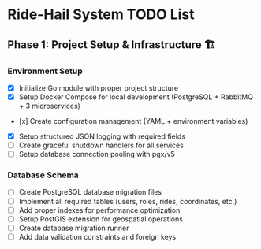 # Ride-Hail System TODO List

## Phase 1: Project Setup & Infrastructure 🏗️

### Environment Setup
- [x] Initialize Go module with proper project structure
- [x] Setup Docker Compose for local development (PostgreSQL + RabbitMQ + 3 microservices)
- [х] Create configuration management (YAML + environment variables)
- [x] Setup structured JSON logging with required fields
- [ ] Create graceful shutdown handlers for all services
- [ ] Setup database connection pooling with pgx/v5

### Database Schema
- [ ] Create PostgreSQL database migration files
- [ ] Implement all required tables (users, roles, rides, coordinates, etc.)
- [ ] Add proper indexes for performance optimization
- [ ] Setup PostGIS extension for geospatial operations
- [ ] Create database migration runner
- [ ] Add data validation constraints and foreign keys